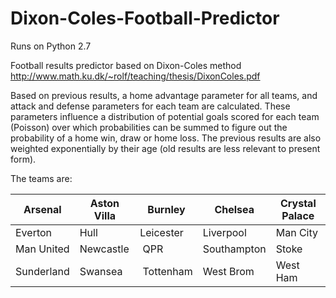 # Dixon-Coles-Football-Predictor

Runs on Python 2.7

Football results predictor based on Dixon-Coles method
http://www.math.ku.dk/~rolf/teaching/thesis/DixonColes.pdf

Based on previous results, a home advantage parameter for all teams, and attack and defense parameters
 for each team are calculated. These parameters influence a distribution of potential goals scored for each team (Poisson) over
which probabilities can be summed to figure out the probability of a home win,
draw or home loss. The previous results are also weighted exponentially by their age (old results 
are less relevant to present form).

The teams are:

Arsenal    | Aston Villa | Burnley   | Chelsea     | Crystal Palace
-----------|-------------|-----------|-------------|----------------
Everton    | Hull        | Leicester | Liverpool   | Man City
Man United | Newcastle   | QPR       | Southampton | Stoke
Sunderland | Swansea     | Tottenham | West Brom   | West Ham